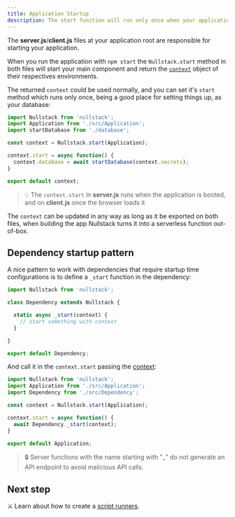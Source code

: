 ```yaml
---
title: Application Startup
description: The start function will run only once when your application loads and is a good place for setting up your context
---
```


The **server.js**/**client.js** files at your application root are responsible for starting your application.

When you run the application with `npm start` the `Nullstack.start` method in both files will start your main component and return the [`context`](/context) object of their respectives environments.

The returned `context` could be used normally, and you can set it's `start` method which runs only once, being a good place for setting things up, as your database:

```jsx
import Nullstack from 'nullstack';
import Application from './src/Application';
import startDatabase from './database';

const context = Nullstack.start(Application);

context.start = async function() {
  context.database = await startDatabase(context.secrets);
}

export default context;
```

> 💡 The `context.start` in **server.js** runs when the application is booted, and on **client.js** once the browser loads it

The `context` can be updated in any way as long as it be exported on both files, when building the app Nullstack turns it into a serverless function out-of-box.

## Dependency startup pattern

A nice pattern to work with dependencies that require startup time configurations is to define a `_start` function in the dependency:

```jsx
import Nullstack from 'nullstack';

class Dependency extends Nullstack {

  static async _start(context) {
    // start something with context
  }

}

export default Dependency;
```

And call it in the `context.start` passing the [context](/context):

```jsx
import Nullstack from 'nullstack';
import Application from './src/Application';
import Dependency from './src/Dependency';

const context = Nullstack.start(Application);

context.start = async function() {
  await Dependency._start(context);
}

export default Application;
```

> 🔒 Server functions with the name starting with "_" do not generate an API endpoint to avoid malicious API calls.

## Next step

⚔ Learn about how to create a [script runners](/script-runner).